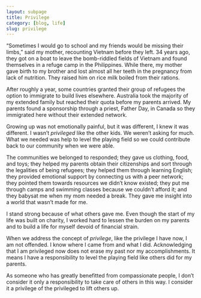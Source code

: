 ```yaml
---
layout: subpage
title: Privilege
category: [blog, life]
slug: privilege
---
```

“Sometimes I would go to school and my friends would be missing their limbs,” said my mother, recounting Vietnam before they left. 34 years ago, they got on a boat to leave the bomb-riddled fields of Vietnam and found themselves in a refuge camp in the Philippines. While there, my mother gave birth to my brother and lost almost all her teeth in the pregnancy from lack of nutrition. They raised him on rice milk boiled from their rations.

After roughly a year, some countries granted their group of refugees the option to immigrate to build lives elsewhere. Australia took the majority of my extended family but reached their quota before my parents arrived. My parents found a sponsorship through a priest, Father Day, in Canada so they immigrated here without their extended network.

Growing up was not emotionally painful, but it was different, I knew it was different. I wasn’t *privileged* like the other kids. We weren’t asking for much. What we needed was help to level the playing field so we could contribute back to our community when we were able.

The communities we belonged to responded; they gave us clothing, food, and toys; they helped my parents obtain their citizenships and sort through the legalities of being refugees; they helped them through learning English; they provided emotional support by connecting us with a peer network; they pointed them towards resources we didn’t know existed; they put me through camps and swimming classes because we couldn’t afford it; and they babysat me when my mom needed a break. They gave me insight into a world that wasn’t made for me.

I stand strong because of what others gave me. Even though the start of my life was built on charity, I worked hard to lessen the burden on my parents and to build a life for myself devoid of financial strain. 

When we address the concept of *privilege*, like the privilege I have now, I am not offended. I know where I came from and what I did. Acknowledging that I am privileged now does not erase my past nor my accomplishments. It means I have a responsibility to level the playing field like others did for my parents.

As someone who has greatly benefitted from compassionate people, I don’t consider it only a responsibility to take care of others in this way. I consider it a  privilege of the privileged to lift others up.